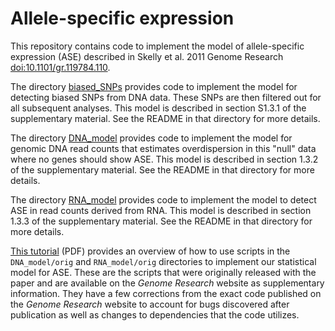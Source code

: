  # Allele-specific expression

This repository contains code to implement the model of allele-specific 
expression (ASE) described in Skelly et al. 2011 Genome Research 
[doi:10.1101/gr.119784.110](https://dx.doi.org/10.1101/gr.119784.110).

The directory [biased_SNPs](biased_SNPs) provides code to implement the model
for detecting biased SNPs from DNA data. These SNPs are then filtered out for all
subsequent analyses. This model is described in section S1.3.1 of the 
supplementary material. See the README in that directory for more details.

The directory [DNA_model](DNA_model) provides code to implement the model
for genomic DNA read counts that estimates overdispersion in this "null" data where 
no genes should show ASE. This model is described in section 1.3.2 of the 
supplementary material. See the README in that directory for more details.

The directory [RNA_model](RNA_model) provides code to implement the model
to detect ASE in read counts derived from RNA. This model is described in section 1.3.3 
of the supplementary material. See the README in that directory for more details.

[This tutorial](tutorial.pdf) (PDF) provides an overview of how to use
scripts in the `DNA_model/orig` and `RNA_model/orig` directories to implement
our statistical model for ASE. These are the scripts that were originally
released with the paper and are available on the *Genome Research*
website as supplementary information. They have a few corrections from
the exact code published on the *Genome Research* website to account for
bugs discovered after publication as well as changes to dependencies 
that the code utilizes.
